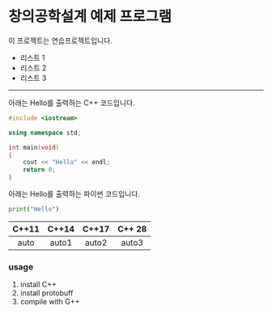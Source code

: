 # 창의공학설계 예제 프로그램

이 프로젝트는 연습프로젝트입니다.

- 리스트 1
- 리스트 2
- 리스트 3

----------------------------------------------

아래는 Hello를 출력하는 C++ 코드입니다.
``` cpp
#include <iostream>

using namespace std;

int main(void)
{
    cout << "Hello" << endl;
    return 0;
}
```

아래는 Hello를 출력하는 파이썬 코드입니다.

``` python
print("Hello")
```

| C++11 | C++14| C++17 | C++ 28|
| :---: | :---:| :---: | :---: |
| auto | auto1 | auto2 | auto3 |


### usage

1. install C++
2. install protobuff
3. compile with G++

